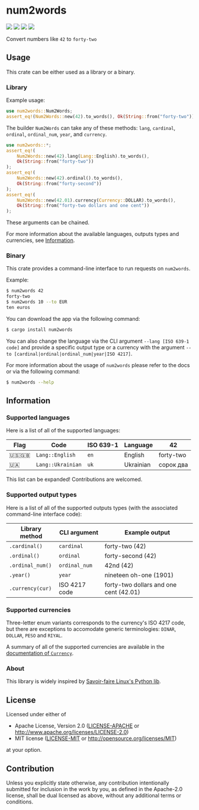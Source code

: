 # num2words

<a href="https://crates.io/crates/num2words"><img src="https://img.shields.io/crates/v/num2words"/></a> <a href="https://crates.io/crates/num2words"><img src="https://img.shields.io/crates/d/num2words"/></a> <a href="https://docs.rs/num2words"><img src="https://img.shields.io/docsrs/num2words"/></a> <a href="#license"><img src="https://img.shields.io/crates/l/num2words"/></a>

Convert numbers like `42` to `forty-two`

## Usage

This crate can be either used as a library or a binary.

### Library

Example usage:

```rust
use num2words::Num2Words;
assert_eq!(Num2Words::new(42).to_words(), Ok(String::from("forty-two")));
```

The builder `Num2Words` can take any of these methods: `lang`, `cardinal`,
`ordinal`, `ordinal_num`, `year`, and `currency`.

```rust
use num2words::*;
assert_eq!(
    Num2Words::new(42).lang(Lang::English).to_words(),
    Ok(String::from("forty-two"))
);
assert_eq!(
    Num2Words::new(42).ordinal().to_words(),
    Ok(String::from("forty-second"))
);
assert_eq!(
    Num2Words::new(42.01).currency(Currency::DOLLAR).to_words(),
    Ok(String::from("forty-two dollars and one cent"))
);
```

These arguments can be chained.

For more information about the available languages, outputs types and
currencies, see [Information](#information).

### Binary

This crate provides a command-line interface to run requests on `num2words`.

Example:

```sh
$ num2words 42
forty-two
$ num2words 10 --to EUR
ten euros
```

You can download the app via the following command:

```sh
$ cargo install num2words
```

You can also change the language via the CLI argument `--lang [ISO 639-1
code]` and provide a specific output type or a currency with the argument
`--to [cardinal|ordinal|ordinal_num|year|ISO 4217]`.

For more information about the usage of `num2words` please refer to the docs
or via the following command:

```sh
$ num2words --help
```

## Information

### Supported languages

Here is a list of all of the supported languages:

| Flag | Code              | ISO 639-1 | Language   | 42        |
| ---- | ----------------- | --------- | ---------- | --------- |
| 🇺🇸🇬🇧 | `Lang::English`   | `en`      | English    | forty-two |
| 🇺🇦   | `Lang::Ukrainian` | `uk`      | Ukrainian  | сорок два |

This list can be expanded! Contributions are welcomed.

### Supported output types

Here is a list of all of the supported outputs types (with the associated
command-line interface code):

| Library method   | CLI argument  | Example output                         |
| ---------------- | ------------- | -------------------------------------- |
| `.cardinal()`    | `cardinal`    | forty-two (42)                         |
| `.ordinal()`     | `ordinal`     | forty-second (42)                      |
| `.ordinal_num()` | `ordinal_num` | 42nd (42)                              |
| `.year()`        | `year`        | nineteen oh-one (1901)                 |
| `.currency(cur)` | ISO 4217 code | forty-two dollars and one cent (42.01) |

### Supported currencies

Three-letter enum variants corresponds to the currency's ISO 4217 code, but
there are exceptions to accomodate generic terminologies: `DINAR`, `DOLLAR`,
`PESO` and `RIYAL`.

A summary of all of the supported currencies are available in the [documentation
of `Currency`](https://docs.rs/num2words/latest/num2words/enum.Currency.html).

### About

This library is widely inspired by [Savoir-faire Linux's Python
lib](https://github.com/savoirfairelinux/num2words/).

## License

Licensed under either of

- Apache License, Version 2.0
  ([LICENSE-APACHE](LICENSE-APACHE) or
  http://www.apache.org/licenses/LICENSE-2.0)
- MIT license
  ([LICENSE-MIT](LICENSE-MIT) or http://opensource.org/licenses/MIT)

at your option.

## Contribution

Unless you explicitly state otherwise, any contribution intentionally submitted
for inclusion in the work by you, as defined in the Apache-2.0 license,
shall be dual licensed as above, without any additional terms or conditions.

